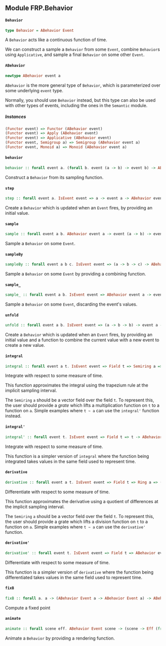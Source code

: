 ## Module FRP.Behavior

#### `Behavior`

``` purescript
type Behavior = ABehavior Event
```

A `Behavior` acts like a continuous function of time.

We can construct a sample a `Behavior` from some `Event`, combine `Behavior`s
using `Applicative`, and sample a final `Behavior` on some other `Event`.

#### `ABehavior`

``` purescript
newtype ABehavior event a
```

`ABehavior` is the more general type of `Behavior`, which is parameterized
over some underlying `event` type.

Normally, you should use `Behavior` instead, but this type
can also be used with other types of events, including the ones in the
`Semantic` module.

##### Instances
``` purescript
(Functor event) => Functor (ABehavior event)
(Functor event) => Apply (ABehavior event)
(Functor event) => Applicative (ABehavior event)
(Functor event, Semigroup a) => Semigroup (ABehavior event a)
(Functor event, Monoid a) => Monoid (ABehavior event a)
```

#### `behavior`

``` purescript
behavior :: forall event a. (forall b. event (a -> b) -> event b) -> ABehavior event a
```

Construct a `Behavior` from its sampling function.

#### `step`

``` purescript
step :: forall event a. IsEvent event => a -> event a -> ABehavior event a
```

Create a `Behavior` which is updated when an `Event` fires, by providing
an initial value.

#### `sample`

``` purescript
sample :: forall event a b. ABehavior event a -> event (a -> b) -> event b
```

Sample a `Behavior` on some `Event`.

#### `sampleBy`

``` purescript
sampleBy :: forall event a b c. IsEvent event => (a -> b -> c) -> ABehavior event a -> event b -> event c
```

Sample a `Behavior` on some `Event` by providing a combining function.

#### `sample_`

``` purescript
sample_ :: forall event a b. IsEvent event => ABehavior event a -> event b -> event a
```

Sample a `Behavior` on some `Event`, discarding the event's values.

#### `unfold`

``` purescript
unfold :: forall event a b. IsEvent event => (a -> b -> b) -> event a -> b -> ABehavior event b
```

Create a `Behavior` which is updated when an `Event` fires, by providing
an initial value and a function to combine the current value with a new event
to create a new value.

#### `integral`

``` purescript
integral :: forall event a t. IsEvent event => Field t => Semiring a => (((a -> t) -> t) -> a) -> a -> ABehavior event t -> ABehavior event a -> ABehavior event a
```

Integrate with respect to some measure of time.

This function approximates the integral using the trapezium rule at the
implicit sampling interval.

The `Semiring` `a` should be a vector field over the field `t`. To represent
this, the user should provide a _grate_ which lifts a multiplication
function on `t` to a function on `a`. Simple examples where `t ~ a` can use
the `integral'` function instead.

#### `integral'`

``` purescript
integral' :: forall event t. IsEvent event => Field t => t -> ABehavior event t -> ABehavior event t -> ABehavior event t
```

Integrate with respect to some measure of time.

This function is a simpler version of `integral` where the function being
integrated takes values in the same field used to represent time.

#### `derivative`

``` purescript
derivative :: forall event a t. IsEvent event => Field t => Ring a => (((a -> t) -> t) -> a) -> ABehavior event t -> ABehavior event a -> ABehavior event a
```

Differentiate with respect to some measure of time.

This function approximates the derivative using a quotient of differences at the
implicit sampling interval.

The `Semiring` `a` should be a vector field over the field `t`. To represent
this, the user should provide a grate which lifts a division
function on `t` to a function on `a`. Simple examples where `t ~ a` can use
the `derivative'` function.

#### `derivative'`

``` purescript
derivative' :: forall event t. IsEvent event => Field t => ABehavior event t -> ABehavior event t -> ABehavior event t
```

Differentiate with respect to some measure of time.

This function is a simpler version of `derivative` where the function being
differentiated takes values in the same field used to represent time.

#### `fixB`

``` purescript
fixB :: forall a. a -> (ABehavior Event a -> ABehavior Event a) -> ABehavior Event a
```

Compute a fixed point

#### `animate`

``` purescript
animate :: forall scene eff. ABehavior Event scene -> (scene -> Eff (frp :: FRP | eff) Unit) -> Eff (frp :: FRP | eff) Unit
```

Animate a `Behavior` by providing a rendering function.


